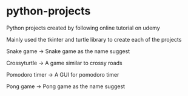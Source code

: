 # python-projects

Python projects created by following online tutorial on udemy

Mainly used the tkinter and turtle library to create each of the projects

Snake game -> Snake game as the name suggest

Crossyturtle -> A game similar to crossy roads

Pomodoro timer -> A GUI for pomodoro timer

Pong game -> Pong game as the name suggest
